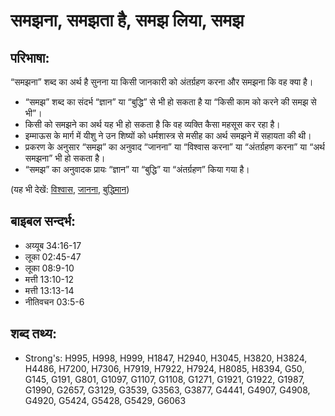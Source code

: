 # समझना, समझता है, समझ लिया, समझ #

## परिभाषा: ##

“समझना” शब्द का अर्थ है सुनना या किसी जानकारी को अंतर्ग्रहण करना और समझना कि वह क्या है।

* “समझ” शब्द का संदर्भ “ज्ञान” या “बुद्धि” से भी हो सकता है या “किसी काम को करने की समझ से भी”।
* किसी को समझने का अर्थ यह भी हो सकता है कि वह व्यक्ति कैसा महसूस कर रहा है।
* इम्माऊस के मार्ग में यीशु ने उन शिष्यों को धर्मशास्त्र से मसीह का अर्थ समझने में सहायता की थी।
* प्रकरण के अनुसार “समझ” का अनुवाद “जानना” या “विश्वास करना” या “अंतर्ग्रहण करना” या “अर्थ समझना” भी हो सकता है।
* “समझ” का अनुवादक प्रायः “ज्ञान” या “बुद्धि” या “अंतर्ग्रहण” किया गया है। 

(यह भी देखें: [विश्वास](../believe.md), [जानना](../know.md), [बुद्धिमान](../wise.md))

## बाइबल सन्दर्भ: ##

* अय्यूब 34:16-17
* लूका 02:45-47
* लूका 08:9-10
* मत्ती 13:10-12
* मत्ती 13:13-14
* नीतिवचन 03:5-6

## शब्द तथ्य: ##

* Strong's: H995, H998, H999, H1847, H2940, H3045, H3820, H3824, H4486, H7200, H7306, H7919, H7922, H7924, H8085, H8394, G50, G145, G191, G801, G1097, G1107, G1108, G1271, G1921, G1922, G1987, G1990, G2657, G3129, G3539, G3563, G3877, G4441, G4907, G4908, G4920, G5424, G5428, G5429, G6063
